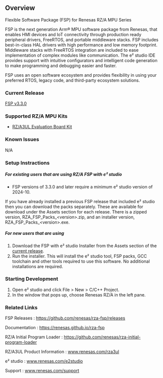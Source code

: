 ## Overview

Flexible Software Package (FSP) for Renesas RZ/A MPU Series

FSP is the next generation Arm® MPU software package from Renesas, that enables HMI devices and IoT connectivity through production ready peripheral drivers, FreeRTOS, and portable middleware stacks.
FSP includes best-in-class HAL drivers with high performance and low memory footprint. Middleware stacks with FreeRTOS integration are included to ease implementation of complex modules like communication.
The e² studio IDE provides support with intuitive configurators and intelligent code generation to make programming and debugging easier and faster.

FSP uses an open software ecosystem and provides flexibility in using your preferred RTOS, legacy code, and third-party ecosystem solutions.

### Current Release

[FSP v3.3.0](https://github.com/renesas/rza-fsp/releases/tag/v3.3.0)

### Supported RZ/A MPU Kits

- [RZ/A3UL Evaluation Board Kit](https://www.renesas.com/products/microcontrollers-microprocessors/rz-mpus/rza3ul-evaluation-board-kit-rza3ul-evaluation-board-kit)

### Known Issues

N/A

### Setup Instractions
##### For existing users that are using RZ/A FSP with e² studio

- FSP versions of 3.3.0 and later require a minimum e² studio version of 2024-10.

If you have already installed a previous FSP release that included e² studio then you can download the packs separately. These are available for download under the Assets section for each release. There is a zipped version, RZA_FSP_Packs_\<version\>.zip, and an installer version, RZA_FSP_Packs_\<version\>.exe.

##### For new users that are using
1. Download the FSP with e² studio Installer from the Assets section of the [current release](https://github.com/renesas/rza-fsp/releases/tag/v3.3.0).
2. Run the installer. This will install the e² studio tool, FSP packs, GCC toolchain and other tools required to use this software. No additional installations are required.

### Starting Development ###

1. Open e² studio and click File > New > C/C++ Project.
2. In the window that pops up, choose Renesas RZ/A in the left pane.

### Related Links

FSP Releases :  https://github.com/renesas/rza-fsp/releases

Documentation : https://renesas.github.io/rza-fsp

RZ/A Initial Program Loader : https://github.com/renesas/rza-initial-program-loader

RZ/A3UL Product Information : www.renesas.com/rza3ul

e² studio : www.renesas.com/e2studio

Support : www.renesas.com/support
